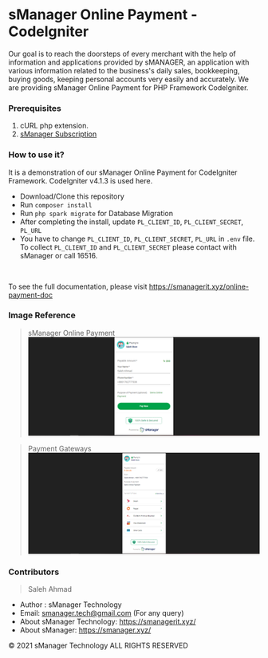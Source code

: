 # sManager Online Payment - CodeIgniter
Our goal is to reach the doorsteps of every merchant with the help of information and applications provided by sMANAGER, an application with various information related to the business's daily sales, bookkeeping, buying goods, keeping personal accounts very easily and accurately.
We are providing sManager Online Payment for PHP Framework CodeIgniter.

<h3>Prerequisites</h3>

1. cURL php extension.
2. [sManager Subscription](https://play.google.com/store/apps/details?id=xyz.sheba.managerapp)

<h3>How to use it?</h3>
It is a demonstration of our sManager Online Payment for CodeIgniter Framework. CodeIgniter v4.1.3 is used here. 


- Download/Clone this repository
- Run <code>composer install</code>
- Run <code>php spark migrate</code> for Database Migration
- After completing the install, update <code>PL_CLIENT_ID</code>, <code>PL_CLIENT_SECRET</code>, <code>PL_URL</code>
- You have to change <code>PL_CLIENT_ID</code>, <code>PL_CLIENT_SECRET</code>, <code>PL_URL</code> in <code>.env</code> file. To collect <code>PL_CLIENT_ID</code> and <code>PL_CLIENT_SECRET</code> please contact with sManager or call 16516. 
<br />

To see the full documentation, please visit https://smanagerit.xyz/online-payment-doc

<h3>Image Reference</h3>

> sManager Online Payment
> <img src="https://raw.githubusercontent.com/smanager-technology/codeigniter-online-payment/master/assets/img/1.PNG" alt="sManager Online Payment" />

> Payment Gateways
> <img src="https://raw.githubusercontent.com/smanager-technology/codeigniter-online-payment/master/assets/img/2.PNG" alt="sManager Online Payment" />

### Contributors

>Saleh Ahmad

- Author : sManager Technology
- Email: smanager.tech@gmail.com (For any query)
- About sManager Technology: https://smanagerit.xyz/
- About sManager: https://smanager.xyz/

© 2021 sManager Technology ALL RIGHTS RESERVED